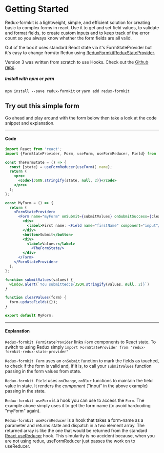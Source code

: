 # Getting Started

Redux-formkit is a lightweight, simple, and efficient solution for creating basic to complex forms in react. Use it to get and set field values, to validate and format fields, to create custom inputs and to keep track of the error count so you always know whether the form fields are all valid.

Out of the box it uses standard React state via it's FormStateProvider but it's easy to change from/to Redux using [ReduxFormkitReduxStateProvider](https://www.npmjs.com/package/redux-formkit-redux-state-provider).

Version 3 was written from scratch to use Hooks. Check out the [Github repo](https://github.com/chrisfield/redux-formkit).


##### Install with npm or yarn
`npm install --save redux-formkit` or `yarn add redux-formkit`

## Try out this simple form

Go ahead and play around with the form below then take a look at the code snippet and explanation.

<!-- STORY -->

---
#### Code
```jsx
import React from 'react';
import {FormStateProvider, Form, useForm, useFormReducer, Field} from 'redux-formkit';

const TheFormState = () => {
  const [state] = useFormReducer(useForm().name);
  return (
    <pre>
      <code>{JSON.stringify(state, null, 2)}</code>
    </pre>
  );
};

const MyForm = () => {  
  return (
    <FormStateProvider>
      <Form name="myForm" onSubmit={submitValues} onSubmitSuccess={clearValues}>
        <div>
          <label>First name: <Field name="firstName" component="input"/></label>
        </div>
        <button>Submit</button>
        <div>
          <label>Values:</label>
            <TheFormState/> 
        </div>        
      </Form>
    </FormStateProvider>
  );
};

function submitValues(values) {
  window.alert(`You submitted:${JSON.stringify(values, null, 2)}`)
}

function clearValues(form) {
  form.updateFields({});
}

export default MyForm;
```
---

#### Explanation
`Redux-formkit FormStateProvider` links `Form` components to React state. To switch to using Redux simply `import FormStateProvider from "redux-formkit-redux-state-provider"`

`Redux-formkit Form` uses an `onSubmit` function to mark the fields as touched, to check if the form is valid and, if it is, to call your `submitValues` function passing in the form values from state.

`Redux-formkit Field` uses `onChange`, `onBlur` functions to maintain the field value in state. It renders the *component* ("input" in the above example) passing in the state.

`Redux-formkit useForm` is a hook you can use to access the `Form`. The example above simply uses it to get the form name (to avoid hardcoding "myForm" again).

`Redux-formkit useFormReducer` is a hook that takes a form-name as a parameter and returns state and dispatch in a two element array. The returned array is like the one that would be returned from the standard [React useReducer](https://reactjs.org/docs/hooks-reference.html#usereducer) hook. This simularity is no accident because, when you are not using redux, useFormReducer just passes the work on to useReducer.
